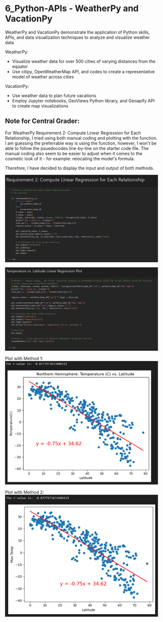 # 6_Python-APIs - WeatherPy and VacationPy

WeatherPy and VacationPy demonstrate the application of Python skills, APIs, and data visualization techniques to analyze and visualize weather data

WeatherPy:
- Visualize weather data for over 500 cities of varying distances from the equator
- Use citipy, OpenWeatherMap API, and codes to create a representative model of weather across cities

VacationPy:
- Use weather data to plan future vacations
- Employ Jupyter notebooks, GeoViews Python library, and Geoapify API to create map visualizations

## Note for Central Grader:
For WeatherPy Requirement 2: Compute Linear Regression for Each Relationship, I tried using both manual coding and plotting with the function. 
I am guessing the preferrable way is using the function, however, I won't be able to follow the psuedocodes line-by-line on the starter code file.
The manual coding also seem to be easier to adjust when it comes to the cosmetic look of it - for example: relocating the model's formula.

Therefore, I have decided to display the input and output of both methods.

![Image Description](https://github.com/vanillatyy1/6_Python-APIs/blob/918ed520c15fbb2878768c25b63326a3a868b82c/Screenshot_for_readme/example1.png)

![Example Image](https://github.com/vanillatyy1/6_Python-APIs/blob/main/Screenshot_for_readme/example.png)

Plot with Method 1:
![Northern Hemisphere Temperature vs Latitude - Method 1](https://github.com/vanillatyy1/6_Python-APIs/blob/main/Screenshot_for_readme/Northern%20HemisphereTempC%20vs%20Latitude_method1.png)

Plot with Method 2:
![Northern Hemisphere Temperature vs Latitude - Method 2](https://github.com/vanillatyy1/6_Python-APIs/blob/main/Screenshot_for_readme/Northern%20HemisphereTempC%20vs%20Latitude_method2.png)

